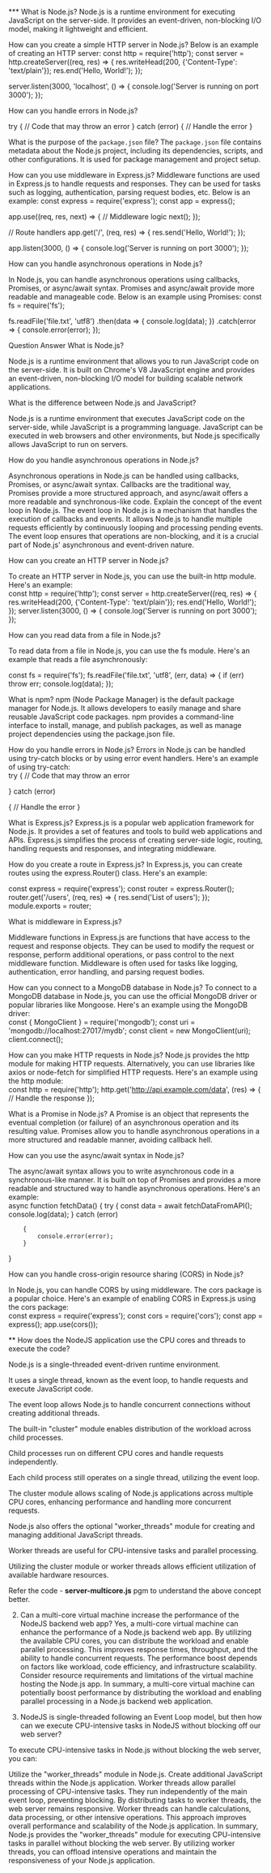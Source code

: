 
*** What is Node.js?
Node.js is a runtime environment for executing JavaScript on the server-side. It provides an event-driven, non-blocking I/O model, making it lightweight and efficient.

How can you create a simple HTTP server in Node.js?
Below is an example of creating an HTTP server:
const http = require('http');
const server = http.createServer((req, res) => {
res.writeHead(200, {'Content-Type': 'text/plain'});
res.end('Hello, World!');
});

server.listen(3000, 'localhost', () => {
console.log('Server is running on port 3000');
});

How can you handle errors in Node.js?

try {
  // Code that may throw an error
} catch (error) {
  // Handle the error
}

What is the purpose of the `package.json` file?
The `package.json` file contains metadata about the Node.js project, including its dependencies, scripts, and other configurations. It is used for package management and project setup.

How can you use middleware in Express.js?
Middleware functions are used in Express.js to handle requests and responses. They can be used for tasks such as logging, authentication, parsing request bodies, etc. Below is an example:
const express = require('express');
const app = express();

app.use((req, res, next) => {
  // Middleware logic
  next();
});

// Route handlers
app.get('/', (req, res) => {
  res.send('Hello, World!');
});

app.listen(3000, () => {
  console.log('Server is running on port 3000');
});


How can you handle asynchronous operations in Node.js?

In Node.js, you can handle asynchronous operations using callbacks, Promises, or async/await syntax. Promises and async/await provide more readable and manageable code. Below is an example using Promises:
const fs = require('fs');

fs.readFile('file.txt', 'utf8')
  .then(data => {
    console.log(data);
  })
  .catch(error => {
    console.error(error);
  });



Question	                  Answer
What is Node.js?

Node.js is a runtime environment that allows you to run JavaScript code on the server-side. It is built on Chrome's V8 JavaScript engine and provides an event-driven, non-blocking I/O model for building scalable network applications.

What is the difference between Node.js and JavaScript?

Node.js is a runtime environment that executes JavaScript code on the server-side, while JavaScript is a programming language. JavaScript can be executed in web browsers and other environments, but Node.js specifically allows JavaScript to run on servers.

How do you handle asynchronous operations in Node.js?

Asynchronous operations in Node.js can be handled using callbacks, Promises, or async/await syntax. Callbacks are the traditional way, Promises provide a more structured approach, and async/await offers a more readable and synchronous-like code.
Explain the concept of the event loop in Node.js.	The event loop in Node.js is a mechanism that handles the execution of callbacks and events. It allows Node.js to handle multiple requests efficiently by continuously looping and processing pending events. The event loop ensures that operations are non-blocking, and it is a crucial part of Node.js' asynchronous and event-driven nature.

How can you create an HTTP server in Node.js?

To create an HTTP server in Node.js, you can use the built-in http module. Here's an example: <br>
const http = require('http'); 
const server = http.createServer((req, res) => { res.writeHead(200, {'Content-Type': 'text/plain'}); 
res.end('Hello, World!'); }); 
server.listen(3000, () => { console.log('Server is running on port 3000'); });

How can you read data from a file in Node.js?

To read data from a file in Node.js, you can use the fs module. Here's an example that reads a file asynchronously: <br>

const fs = require('fs');
fs.readFile('file.txt', 'utf8', (err, data) => { if (err) throw err; console.log(data); });

What is npm?
npm (Node Package Manager) is the default package manager for Node.js. It allows developers to easily manage and share reusable JavaScript code packages. npm provides a command-line interface to install, manage, and publish packages, as well as manage project dependencies using the package.json file.

How do you handle errors in Node.js?
Errors in Node.js can be handled using try-catch blocks or by using error event handlers. Here's an example of using try-catch: <br>
try
{ 
// Code that may throw an error

} catch (error)

{ // Handle the error }

What is Express.js?
Express.js is a popular web application framework for Node.js. It provides a set of features and tools to build web applications and APIs. Express.js simplifies the process of creating server-side logic, routing, handling requests and responses, and integrating middleware.

How do you create a route in Express.js?
In Express.js, you can create routes using the express.Router() class. Here's an example: <br>

const express = require('express');
const router = express.Router();
router.get('/users', (req, res) => { res.send('List of users'); });
module.exports = router;

What is middleware in Express.js?

Middleware functions in Express.js are functions that have access to the request and response objects. They can be used to modify the request or response, perform additional operations, or pass control to the next middleware function. Middleware is often used for tasks like logging, authentication, error handling, and parsing request bodies.

How can you connect to a MongoDB database in Node.js?
To connect to a MongoDB database in Node.js, you can use the official MongoDB driver or popular libraries like Mongoose. Here's an example using the MongoDB driver: <br>const { MongoClient } = require('mongodb'); const uri = 'mongodb://localhost:27017/mydb'; const client = new MongoClient(uri); client.connect();

How can you make HTTP requests in Node.js?
Node.js provides the http module for making HTTP requests. Alternatively, you can use libraries like axios or node-fetch for simplified HTTP requests. Here's an example using the http module: <br>const http = require('http'); http.get('http://api.example.com/data', (res) => { // Handle the response });

What is a Promise in Node.js?
A Promise is an object that represents the eventual completion (or failure) of an asynchronous operation and its resulting value. Promises allow you to handle asynchronous operations in a more structured and readable manner, avoiding callback hell.

How can you use the async/await syntax in Node.js?

The async/await syntax allows you to write asynchronous code in a synchronous-like manner. It is built on top of Promises and provides a more readable and structured way to handle asynchronous operations. Here's an example:<br>
async function fetchData()
{
    try {
        const data = await fetchDataFromAPI();
        console.log(data);
        } catch (error)

        {
            console.error(error);
        }
}

How can you handle cross-origin resource sharing (CORS) in Node.js?

In Node.js, you can handle CORS by using middleware. The cors package is a popular choice.
Here's an example of enabling CORS in Express.js using the cors package:<br>
const express = require('express');
const cors = require('cors');
const app = express(); app.use(cors());





** How does the NodeJS application use the CPU cores and threads to execute the code?

Node.js is a single-threaded event-driven runtime environment.

It uses a single thread, known as the event loop, to handle requests and execute JavaScript code.

The event loop allows Node.js to handle concurrent connections without creating additional threads.

The built-in "cluster" module enables distribution of the workload across child processes.

Child processes run on different CPU cores and handle requests independently.

Each child process still operates on a single thread, utilizing the event loop.

The cluster module allows scaling of Node.js applications across multiple CPU cores, enhancing performance and handling more concurrent requests.

Node.js also offers the optional "worker_threads" module for creating and managing additional JavaScript threads.

Worker threads are useful for CPU-intensive tasks and parallel processing.

Utilizing the cluster module or worker threads allows efficient utilization of available hardware resources.

Refer the code - **server-multicore.js** pgm to understand the above concept better.


2. Can a multi-core virtual machine increase the performance of the NodeJS backend web app?
Yes, a multi-core virtual machine can enhance the performance of a Node.js backend web app.
By utilizing the available CPU cores, you can distribute the workload and enable parallel processing.
This improves response times, throughput, and the ability to handle concurrent requests.
The performance boost depends on factors like workload, code efficiency, and infrastructure scalability.
Consider resource requirements and limitations of the virtual machine hosting the Node.js app.
In summary, a multi-core virtual machine can potentially boost performance by distributing the workload and enabling parallel processing in a Node.js backend web application.

3. NodeJS is single-threaded following an Event Loop model, but then how can we execute CPU-intensive tasks in NodeJS without blocking off our web server?

To execute CPU-intensive tasks in Node.js without blocking the web server, you can:

Utilize the "worker_threads" module in Node.js.
Create additional JavaScript threads within the Node.js application.
Worker threads allow parallel processing of CPU-intensive tasks.
They run independently of the main event loop, preventing blocking.
By distributing tasks to worker threads, the web server remains responsive.
Worker threads can handle calculations, data processing, or other intensive operations.
This approach improves overall performance and scalability of the Node.js application.
In summary, Node.js provides the "worker_threads" module for executing CPU-intensive tasks in parallel without blocking the web server. By utilizing worker threads, you can offload intensive operations and maintain the responsiveness of your Node.js application.




